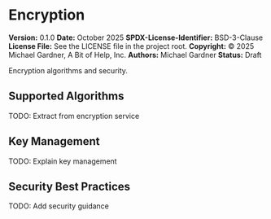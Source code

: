 # Encryption

**Version:** 0.1.0
**Date:** October 2025
**SPDX-License-Identifier:** BSD-3-Clause
**License File:** See the LICENSE file in the project root.
**Copyright:** © 2025 Michael Gardner, A Bit of Help, Inc.
**Authors:** Michael Gardner
**Status:** Draft

Encryption algorithms and security.

## Supported Algorithms

TODO: Extract from encryption service

## Key Management

TODO: Explain key management

## Security Best Practices

TODO: Add security guidance
